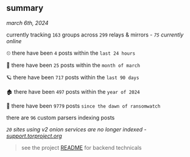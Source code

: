 
## summary
_march 6th, 2024_

currently tracking `163` groups across `299` relays & mirrors - _`75` currently online_

⏲ there have been `4` posts within the `last 24 hours`

🦈 there have been `25` posts within the `month of march`

🪐 there have been `717` posts within the `last 90 days`

🏚 there have been `497` posts within the `year of 2024`

🦕 there have been `9779` posts `since the dawn of ransomwatch`

there are `96` custom parsers indexing posts

_`20` sites using v2 onion services are no longer indexed - [support.torproject.org](https://support.torproject.org/onionservices/v2-deprecation/)_

> see the project [README](https://github.com/joshhighet/ransomwatch#ransomwatch--) for backend technicals
